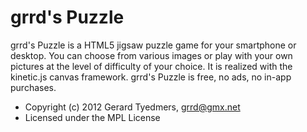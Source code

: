 grrd's Puzzle
=================

grrd's Puzzle is a HTML5 jigsaw puzzle game for your smartphone or desktop. 
You can choose from various images or play with your own pictures at the level of difficulty of your choice. 
It is realized with the kinetic.js canvas framework.
grrd's Puzzle is free, no ads, no in-app purchases.


* Copyright (c) 2012 Gerard Tyedmers, grrd@gmx.net
* Licensed under the MPL License
